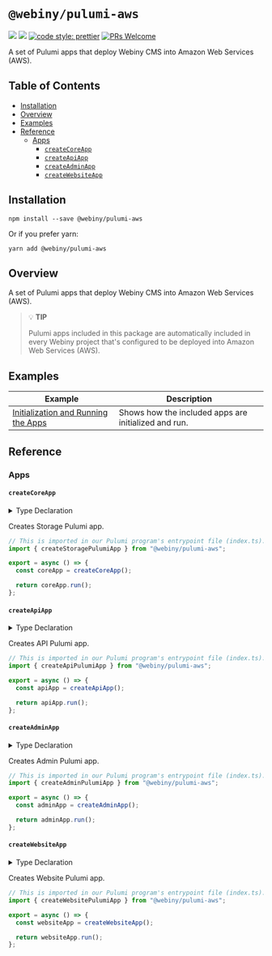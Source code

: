 # `@webiny/pulumi-aws`

[![](https://img.shields.io/npm/dw/@webiny/pulumi-aws.svg)](https://www.npmjs.com/package/@webiny/pulumi-aws)
[![](https://img.shields.io/npm/v/@webiny/pulumi-aws.svg)](https://www.npmjs.com/package/@webiny/pulumi-aws)
[![code style: prettier](https://img.shields.io/badge/code_style-prettier-ff69b4.svg?style=flat-square)](https://github.com/prettier/prettier)
[![PRs Welcome](https://img.shields.io/badge/PRs-welcome-brightgreen.svg?style=flat-square)](http://makeapullrequest.com)

A set of Pulumi apps that deploy Webiny CMS into Amazon Web Services (AWS).

## Table of Contents

- [Installation](#installation)
- [Overview](#overview)
- [Examples](#examples)
- [Reference](#reference)
    - [Apps](#functions)
        - [`createCoreApp`](#createCoreApp)
        - [`createApiApp`](#createApiApp)
        - [`createAdminApp`](#createAdminApp)
        - [`createWebsiteApp`](#createWebsiteApp)

## Installation

```
npm install --save @webiny/pulumi-aws
```

Or if you prefer yarn:

```
yarn add @webiny/pulumi-aws
```

## Overview

A set of Pulumi apps that deploy Webiny CMS into Amazon Web Services (AWS). 

> 💡 **TIP**
>
> Pulumi apps included in this package are automatically included in every Webiny project that's configured to be deployed into Amazon Web Services (AWS).

## Examples

| Example                           | Description                                                     |
| --------------------------------- | --------------------------------------------------------------- |
| [Initialization and Running the Apps](./docs/examples/initializationAndRunningTheApps.md) | Shows how the included apps are initialized and run. |

## Reference

### Apps

#### `createCoreApp`

<details>
<summary>Type Declaration</summary>
<p>

```ts
export interface CreateCoreAppParams {
    /**
     * Secures against deleting database by accident.
     * By default enabled in production environments.
     */
    protect?: PulumiAppParam<boolean>;
    /**
     * Enables ElasticSearch infrastructure.
     * Note that it requires also changes in application code.
     */
    elasticSearch?: PulumiAppParam<boolean>;
    /**
     * Enables VPC for the application.
     * By default enabled in production environments.
     */
    vpc?: PulumiAppParam<boolean>;
    /**
     * Additional settings for backwards compatibility.
     */
    legacy?: PulumiAppParam<CoreAppLegacyConfig>;
    
    pulumi?: (app: ReturnType<typeof createStoragePulumiApp>) => void;
}

export interface CoreAppLegacyConfig {
    useEmailAsUsername?: boolean;
}

export declare function createCoreApp(projectAppParams?: CreateCoreAppParams): import("@webiny/pulumi").PulumiApp<{
    fileManagerBucket: import("@webiny/pulumi").PulumiAppResource<typeof import("@pulumi/aws/s3").Bucket>;
    eventBus: import("@webiny/pulumi").PulumiAppResource<typeof import("@pulumi/aws/cloudwatch").EventBus>;
    elasticSearch: {
        domain: import("@webiny/pulumi").PulumiAppResource<typeof import("@pulumi/aws/elasticsearch").Domain>;
        domainPolicy: import("@webiny/pulumi").PulumiAppResource<typeof import("@pulumi/aws/elasticsearch").DomainPolicy>;
        table: import("@webiny/pulumi").PulumiAppResource<typeof import("@pulumi/aws/dynamodb").Table>;
        dynamoToElastic: {
            role: import("@webiny/pulumi").PulumiAppResource<typeof import("@pulumi/aws/iam").Role>;
            policy: import("@webiny/pulumi").PulumiAppResource<typeof import("@pulumi/aws/iam").Policy>;
            lambda: import("@webiny/pulumi").PulumiAppResource<typeof import("@pulumi/aws/lambda").Function>;
            eventSourceMapping: import("@webiny/pulumi").PulumiAppResource<typeof import("@pulumi/aws/lambda").EventSourceMapping>;
        };
    } | null;
    userPool: import("@webiny/pulumi").PulumiAppResource<typeof import("@pulumi/aws/cognito").UserPool>;
    userPoolClient: import("@webiny/pulumi").PulumiAppResource<typeof import("@pulumi/aws/cognito").UserPoolClient>;
    dynamoDbTable: import("@webiny/pulumi").PulumiAppResource<typeof import("@pulumi/aws/dynamodb").Table>;
    vpc: {
        vpc: import("@webiny/pulumi").PulumiAppResource<typeof import("@pulumi/aws/ec2").Vpc>;
        subnets: {
            public: import("@webiny/pulumi").PulumiAppResource<typeof import("@pulumi/aws/ec2").Subnet>[];
            private: import("@webiny/pulumi").PulumiAppResource<typeof import("@pulumi/aws/ec2").Subnet>[];
        };
    } | null;
}>;
```

</p>
</details>

Creates Storage Pulumi app.

```ts
// This is imported in our Pulumi program's entrypoint file (index.ts).
import { createStoragePulumiApp } from "@webiny/pulumi-aws";

export = async () => {
  const coreApp = createCoreApp();

  return coreApp.run();
};
```

#### `createApiApp`

<details>
<summary>Type Declaration</summary>
<p>

```ts
export interface CreateApiAppParams {
    /**
     * Enables or disables VPC for the API.
     * For VPC to work you also have to enable it in the Storage application.
     */
    vpc?: PulumiAppParam<boolean>;
    /** Custom domain configuration */
    domain?(app: PulumiApp): CustomDomainParams | undefined | void;
    pulumi?: (app: ReturnType<typeof createApiPulumiApp>) => void;
}

export declare const createApiPulumiApp: (projectAppParams?: CreateApiAppParams) => PulumiApp<{
    fileManager: {
        functions: {
            transform: import("@webiny/pulumi").PulumiAppResource<typeof import("@pulumi/aws/lambda").Function>;
            manage: import("@webiny/pulumi").PulumiAppResource<typeof import("@pulumi/aws/lambda").Function>;
            download: import("@webiny/pulumi").PulumiAppResource<typeof import("@pulumi/aws/lambda").Function>;
        };
        bucketNotification: import("@webiny/pulumi").PulumiAppResource<typeof import("@pulumi/aws/s3").BucketNotification>;
    };
    graphql: {
        role: import("@webiny/pulumi").PulumiAppResource<typeof import("@pulumi/aws/iam").Role>;
        policy: import("@webiny/pulumi").PulumiAppResource<typeof import("@pulumi/aws/iam").Policy>;
        functions: {
            graphql: import("@webiny/pulumi").PulumiAppResource<typeof import("@pulumi/aws/lambda").Function>;
        };
    };
    apiGateway: {
        api: import("@webiny/pulumi").PulumiAppResource<typeof import("@pulumi/aws/apigatewayv2").Api>;
        stage: import("@webiny/pulumi").PulumiAppResource<typeof import("@pulumi/aws/apigatewayv2").Stage>;
        routes: Record<string, {
            integration: import("@webiny/pulumi").PulumiAppResource<typeof import("@pulumi/aws/apigatewayv2").Integration>;
            route: import("@webiny/pulumi").PulumiAppResource<typeof import("@pulumi/aws/apigatewayv2").Route>;
            permission: import("@webiny/pulumi").PulumiAppResource<typeof import("@pulumi/aws/lambda").Permission>;
        }>;
        addRoute: (name: string, params: import("..").ApiRouteParams) => void;
    };
    cloudfront: import("@webiny/pulumi").PulumiAppResource<typeof import("@pulumi/aws/cloudfront").Distribution>;
    apwScheduler: {
        executeAction: {
            role: import("@webiny/pulumi").PulumiAppResource<typeof import("@pulumi/aws/iam").Role>;
            policy: import("@webiny/pulumi").PulumiAppResource<typeof import("@pulumi/aws/iam").Policy>;
            lambda: import("@webiny/pulumi").PulumiAppResource<typeof import("@pulumi/aws/lambda").Function>;
        };
        scheduleAction: {
            role: import("@webiny/pulumi").PulumiAppResource<typeof import("@pulumi/aws/iam").Role>;
            policy: import("@webiny/pulumi").PulumiAppResource<typeof import("@pulumi/aws/iam").Policy>;
            lambda: import("@webiny/pulumi").PulumiAppResource<typeof import("@pulumi/aws/lambda").Function>;
        };
        eventRule: import("@webiny/pulumi").PulumiAppResource<typeof import("@pulumi/aws/cloudwatch").EventRule>;
        eventTarget: import("@webiny/pulumi").PulumiAppResource<typeof import("@pulumi/aws/cloudwatch").EventTarget>;
    };
}>;
```

</p>
</details>

Creates API Pulumi app.

```ts
// This is imported in our Pulumi program's entrypoint file (index.ts).
import { createApiPulumiApp } from "@webiny/pulumi-aws";

export = async () => {
  const apiApp = createApiApp();

  return apiApp.run();
};
```

#### `createAdminApp`

<details>
<summary>Type Declaration</summary>
<p>

```ts
import * as aws from "@pulumi/aws";
import { PulumiApp } from "@webiny/pulumi";
import { CustomDomainParams } from "../customDomain";

export interface CreateAdminAppParams {
    /** Custom domain configuration */
    domain?(app: PulumiApp): CustomDomainParams | undefined | void;
    pulumi?: (app: ReturnType<typeof createAdminPulumiApp>) => void;
}

export declare const createAdminPulumiApp: (projectAppParams: CreateAdminAppParams) => PulumiApp<{
    cloudfront: import("@webiny/pulumi").PulumiAppResource<typeof aws.cloudfront.Distribution>;
    bucket: import("@webiny/pulumi").PulumiAppResource<typeof aws.s3.Bucket>;
    origin: aws.types.input.cloudfront.DistributionOrigin;
}>;
```

</p>
</details>

Creates Admin Pulumi app.

```ts
// This is imported in our Pulumi program's entrypoint file (index.ts).
import { createAdminPulumiApp } from "@webiny/pulumi-aws";

export = async () => {
  const adminApp = createAdminApp();

  return adminApp.run();
};
```

#### `createWebsiteApp`

<details>
<summary>Type Declaration</summary>
<p>

```ts
import * as pulumi from "@pulumi/pulumi";
import * as aws from "@pulumi/aws";
import { PulumiApp, PulumiAppParam } from "@webiny/pulumi";
import { CustomDomainParams } from "../customDomain";
export interface CreateWebsiteAppParams {
    /** Custom domain configuration */
    domain?(app: PulumiApp): CustomDomainParams | undefined | void;
    /**
     * Enables or disables VPC for the API.
     * For VPC to work you also have to enable it in the `storage` application.
     */
    vpc?: PulumiAppParam<boolean | undefined>;
    pulumi?: (app: ReturnType<typeof createWebsitePulumiApp>) => void;
}
export declare const createWebsitePulumiApp: (projectAppParams?: CreateWebsiteAppParams) => PulumiApp<{
    prerendering: {
        subscriber: {
            policy: pulumi.Output<aws.iam.Policy>;
            role: import("@webiny/pulumi").PulumiAppResource<typeof aws.iam.Role>;
            lambda: import("@webiny/pulumi").PulumiAppResource<typeof aws.lambda.Function>;
            eventRule: import("@webiny/pulumi").PulumiAppResource<typeof aws.cloudwatch.EventRule>;
            eventPermission: import("@webiny/pulumi").PulumiAppResource<typeof aws.lambda.Permission>;
            eventTarget: import("@webiny/pulumi").PulumiAppResource<typeof aws.cloudwatch.EventTarget>;
        };
        renderer: {
            policy: pulumi.Output<aws.iam.Policy>;
            role: import("@webiny/pulumi").PulumiAppResource<typeof aws.iam.Role>;
            lambda: import("@webiny/pulumi").PulumiAppResource<typeof aws.lambda.Function>;
            eventSourceMapping: import("@webiny/pulumi").PulumiAppResource<typeof aws.lambda.EventSourceMapping>;
        };
        flush: {
            policy: pulumi.Output<aws.iam.Policy>;
            role: import("@webiny/pulumi").PulumiAppResource<typeof aws.iam.Role>;
            lambda: import("@webiny/pulumi").PulumiAppResource<typeof aws.lambda.Function>;
            eventRule: import("@webiny/pulumi").PulumiAppResource<typeof aws.cloudwatch.EventRule>;
            eventPermission: import("@webiny/pulumi").PulumiAppResource<typeof aws.lambda.Permission>;
            eventTarget: import("@webiny/pulumi").PulumiAppResource<typeof aws.cloudwatch.EventTarget>;
        };
    };
    app: {
        cloudfront: import("@webiny/pulumi").PulumiAppResource<typeof aws.cloudfront.Distribution>;
        bucket: import("@webiny/pulumi").PulumiAppResource<typeof aws.s3.Bucket>;
        origin: aws.types.input.cloudfront.DistributionOrigin;
    };
    delivery: {
        cloudfront: import("@webiny/pulumi").PulumiAppResource<typeof aws.cloudfront.Distribution>;
        bucket: import("@webiny/pulumi").PulumiAppResource<typeof aws.s3.Bucket>;
        origin: aws.types.input.cloudfront.DistributionOrigin;
    };
}>;
```

</p>
</details>

Creates Website Pulumi app.

```ts
// This is imported in our Pulumi program's entrypoint file (index.ts).
import { createWebsitePulumiApp } from "@webiny/pulumi-aws";

export = async () => {
  const websiteApp = createWebsiteApp();

  return websiteApp.run();
};
```
